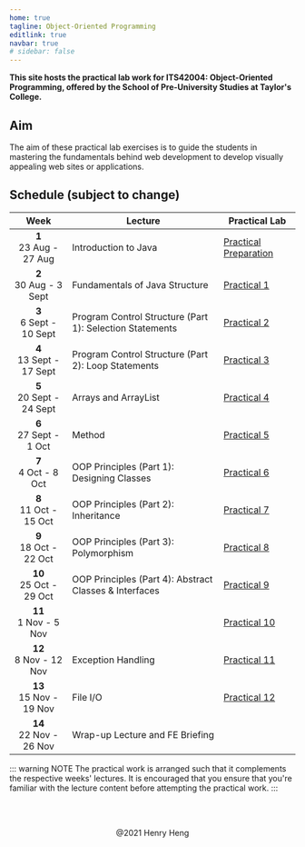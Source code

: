 ```yaml
---
home: true
tagline: Object-Oriented Programming
editlink: true
navbar: true
# sidebar: false
---
```


**This site hosts the practical lab work for ITS42004: Object-Oriented Programming, offered by the School of Pre-University Studies at Taylor's College.**

## Aim

The aim of these practical lab exercises is to guide the students in mastering the fundamentals behind web development to develop visually appealing web sites or applications.

## Schedule (subject to change)

|             Week             | Lecture                                                  | Practical Lab                     |
| :--------------------------: | -------------------------------------------------------- | --------------------------------- |
|  **1** <br> 23 Aug - 27 Aug  | Introduction to Java                                     | [Practical Preparation](lab00.md) |
|  **2** <br> 30 Aug - 3 Sept  | Fundamentals of Java Structure                           | [Practical 1](lab01.md)           |
| **3** <br> 6 Sept - 10 Sept  | Program Control Structure (Part 1): Selection Statements | [Practical 2](lab02.md)           |
| **4** <br> 13 Sept - 17 Sept | Program Control Structure (Part 2): Loop Statements      | [Practical 3](lab03.md)           |
| **5** <br> 20 Sept - 24 Sept | Arrays and ArrayList                                     | [Practical 4](lab04.md)           |
|  **6** <br> 27 Sept - 1 Oct  | Method                                                   | [Practical 5](lab05.md)           |
|   **7** <br> 4 Oct - 8 Oct   | OOP Principles (Part 1): Designing Classes               | [Practical 6](lab06.md)           |
|  **8** <br> 11 Oct - 15 Oct  | OOP Principles (Part 2): Inheritance                     | [Practical 7](lab07.md)           |
|  **9** <br> 18 Oct - 22 Oct  | OOP Principles (Part 3): Polymorphism                    | [Practical 8](lab08.md)           |
| **10** <br> 25 Oct - 29 Oct  | OOP Principles (Part 4): Abstract Classes & Interfaces   | [Practical 9](lab09.md)           |
|  **11** <br> 1 Nov - 5 Nov   |                                                          | [Practical 10](lab10.md)          |
|  **12** <br> 8 Nov - 12 Nov  | Exception Handling                                       | [Practical 11](lab11.md)          |
| **13** <br> 15 Nov - 19 Nov  | File I/O                                                 | [Practical 12](lab12.md)          |
| **14** <br> 22 Nov - 26 Nov  | Wrap-up Lecture and FE Briefing                          |                                   |

::: warning NOTE
The practical work is arranged such that it complements the respective weeks' lectures.
It is encouraged that you ensure that you're familiar with the lecture content before attempting the practical work.
:::

<div style="padding: 3rem 0 1rem; text-align: center;">
	@2021 Henry Heng
</div>

